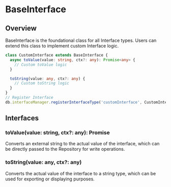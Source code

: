 # BaseInterface

## Overview

BaseInterface is the foundational class for all Interface types. Users can extend this class to implement custom Interface logic.

```typescript
class CustomInterface extends BaseInterface {
  async toValue(value: string, ctx?: any): Promise<any> {
    // Custom toValue logic
  }

  toString(value: any, ctx?: any) {
    // Custom toString logic
  }
}
// Register Interface
db.interfaceManager.registerInterfaceType('customInterface', CustomInterface)
```

## Interfaces

### toValue(value: string, ctx?: any): Promise<any>

Converts an external string to the actual value of the interface, which can be directly passed to the Repository for write operations.

### toString(value: any, ctx?: any)

Converts the actual value of the interface to a string type, which can be used for exporting or displaying purposes.